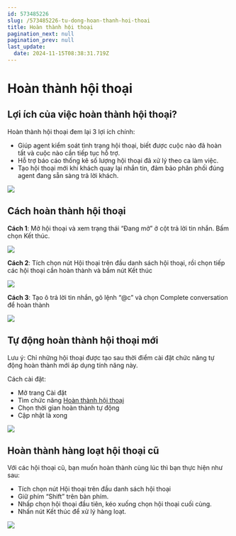 ```yaml
---
id: 573485226
slug: /573485226-tu-dong-hoan-thanh-hoi-thoai
title: Hoàn thành hội thoại
pagination_next: null
pagination_prev: null
last_update:
  date: 2024-11-15T08:38:31.719Z
---
```


# Hoàn thành hội thoại

## Lợi ích của việc hoàn thành hội thoại?


Hoàn thành hội thoại đem lại 3 lợi ích chính:

- Giúp agent kiểm soát tình trạng hội thoại, biết được cuộc nào đã hoàn tất và cuộc nào cần tiếp tục hỗ trợ.
- Hỗ trợ báo cáo thống kê số lượng hội thoại đã xử lý theo ca làm việc.
- Tạo hội thoại mới khi khách quay lại nhắn tin, đảm bảo phân phối đúng agent đang sẵn sàng trả lời khách.


![](https://vcdn.subiz-cdn.com/file/fisgyrbseuwfosyvkmnq_acpxkgumifuoofoosble/unnamed.png)

## Cách hoàn thành hội thoại


**Cách 1**: Mở hội thoại và xem trạng thái “Đang mở” ở cột trả lời tin nhắn. Bấm chọn Kết thúc.


![](https://vcdn.subiz-cdn.com/file/fisgyrbsjmfrguhjknmb_acpxkgumifuoofoosble/unnamed.png)


**Cách 2**: Tích chọn nút Hội thoại trên đầu danh sách hội thoại, rồi chọn tiếp các hội thoại cần hoàn thành và bấm nút Kết thúc


![](https://vcdn.subiz-cdn.com/file/fisgyrbsnyyxbsfgvzbm_acpxkgumifuoofoosble/unnamed.png)


**Cách 3**: Tạo ô trả lời tin nhắn, gõ lệnh “@c” và chọn Complete conversation để hoàn thành




![](https://vcdn.subiz-cdn.com/file/fisgyrbssntohvutpwud_acpxkgumifuoofoosble/unnamed.png)



## Tự động hoàn thành hội thoại mới 


Lưu ý: Chỉ những hội thoại được tạo sau thời điểm cài đặt chức năng tự động hoàn thành mới áp dụng tính năng này.

Cách cài đặt:

- Mở trang Cài đặt
- Tìm chức năng [Hoàn thành hội thoại](https://app.subiz.com.vn/settings/auto-endchat)
- Chọn thời gian hoàn thành tự động
- Cập nhật là xong


![](https://vcdn.subiz-cdn.com/file/fisgyrdlelihqkkdcgye_acpxkgumifuoofoosble/unnamed.png)

## Hoàn thành hàng loạt hội thoại cũ 


Với các hội thoại cũ, bạn muốn hoàn thành cùng lúc thì bạn thực hiện như sau:

- Tích chọn nút Hội thoại trên đầu danh sách hội thoại
- Giữ phím “Shift” trên bàn phím.
- Nhấp chọn hội thoại đầu tiên, kéo xuống chọn hội thoại cuối cùng.
- Nhấn nút Kết thúc để xử lý hàng loạt.




![](https://vcdn.subiz-cdn.com/file/fisgyrbtfbqqjscryawh_acpxkgumifuoofoosble/unnamed.png)